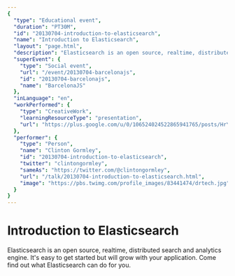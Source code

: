 ```yaml
---
{
  "type": "Educational event",
  "duration": "PT30M",
  "id": "20130704-introduction-to-elasticsearch",
  "name": "Introduction to Elasticsearch",
  "layout": "page.html",
  "description": "Elasticsearch is an open source, realtime, distributed search and analytics engine. It's easy to get started but will grow with your application. Come find out what Elasticsearch can do for you.",
  "superEvent": {
    "type": "Social event",
    "url": "/event/20130704-barcelonajs",
    "id": "20130704-barcelonajs",
    "name": "BarcelonaJS"
  },
  "inLanguage": "en",
  "workPerformed": {
    "type": "CreativeWork",
    "learningResourceType": "presentation",
    "url": "https://plus.google.com/u/0/106524024522865941765/posts/HrYLVwDLs4p"
  },
  "performer": {
    "type": "Person",
    "name": "Clinton Gormley",
    "id": "20130704-introduction-to-elasticsearch",
    "twitter": "clintongormley",
    "sameAs": "https://twitter.com/@clintongormley",
    "url": "/talk/20130704-introduction-to-elasticsearch.html",
    "image": "https://pbs.twimg.com/profile_images/83441474/drtech.jpg"
  }
}
---
```

# Introduction to Elasticsearch

Elasticsearch is an open source, realtime, distributed search and analytics engine. It's easy to get started but will grow with your application. Come find out what Elasticsearch can do for you.
